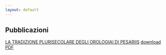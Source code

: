 ```yaml
---
layout: default
---
```


## Pubblicazioni

[LA TRADIZIONE PLURISECOLARE DEGLI OROLOGIAI DI PESARIIS](https://alceosolari.github.io/OrologiaiPesariis/)
[download PDF](https://github.com/alceosolari/OrologiaiPesariis/blob/master/docs/La_tradizione_plurisecolare_degli_orologiai_di_Pesariis.pdf)


